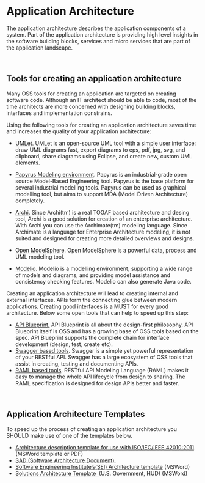# Application Architecture


The application architecture describes the application components of a
system. Part of the application architecture is providing high level
insights in the software building blocks, services and micro services
that are part of the application landscape.

 

Tools for creating an application architecture
----------------------------------------------

Many OSS tools for creating an application are targeted on creating
software code. Although an IT architect should be able to code, most of
the time architects are more concerned with designing building blocks,
interfaces and implementation constrains.

Using the following tools for creating an application architecture saves
time and increases the quality of your application architecture:

-   [UMLet](http://www.umlet.com/).
    UMLet is an open-source UML tool with a simple user interface: draw
    UML diagrams fast, export diagrams to eps, pdf, jpg, svg, and
    clipboard, share diagrams using Eclipse, and create new, custom UML
    elements.
    
-   [Papyrus Modeling environment](http://www.eclipse.org/papyrus/).
    Papyrus is an industrial-grade open source Model-Based
    Engineering tool. Papyrus is the base platform for several
    industrial modelling tools. Papyrus can be used as graphical
    modelling tool, but aims to support MDA (Model Driven Architecture)
    completely.
-   [Archi](http://www.archimatetool.com/). Since Archi(tm) is a real
    TOGAF based architecture and desing tool, Archi is a good solution for
    creation of an enterprise architecture. With Archi you can use the Archimate(tm) modeling language. Since Archimate is a language for Enterprise Architecture modeling, it is not suited and designed for creating more detailed overviews and designs. 
-   [Open ModelSphere](http://www.modelsphere.com/org/). Open
    ModelSphere is a powerful data, process and UML modeling tool.
-   [Modelio](http://www.modelio.org). Modelio is a modelling
    environment, supporting a wide range of models and diagrams, and
    providing model assistance and consistency checking features.
    Modelio can also generate Java code.

Creating an application architecture will lead to creating internal and
external interfaces. APIs form the connecting glue between modern
applications. Creating good interfaces is a MUST for every good
architecture. Below some open tools that can help to speed up this step:

-   [API Blueprint.](https://apiblueprint.org/) API Blueprint is all
    about the design-first philosophy. API Blueprint itself is OSS and
    has a growing base of OSS tools based on the spec. API Blueprint
    supports the complete chain for interface development (design, test,
    create etc).
-   [Swagger based tools](http://swagger.io/open-source-integrations/).
    Swagger is a simple yet powerful representation of your RESTful API.
    Swagger has a large ecosystem of OSS tools that assist in creating,
    testing and documenting APIs.
-   [RAML based tools](http://raml.org/projects/projects). RESTful API
    Modeling Language (RAML) makes it easy to manage the whole API
    lifecycle from design to sharing. The RAML specification is designed
    for design APIs better and faster.

 

Application Architecture Templates
----------------------------------

To speed up the process of creating an application architecture you
SHOULD make use of one of the templates below.

-   [Architecture description template for use with ISO/IEC/IEEE
    42010:2011](http://www.iso-architecture.org/ieee-1471/templates/).
    (MSWord template or PDF)
-   [SAD (Software Architecture
    Document) ](http://eras.readthedocs.io/en/latest/doc/templates/sad-template.html)
-   [Software Engineering Institute’s(SEI) Architecture
    template](http://www.sei.cmu.edu/downloads/sad/SAD_template_05Feb2006.dot) (MSWord)
-   [Solutions Architecture Template
     ](http://portal.hud.gov/hudportal/documents/huddoc?id=sol_arc.docx)(U.S.
    Government, HUD) (MSWord)

 